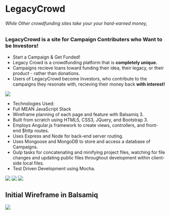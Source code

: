 # LegacyCrowd
###### While Other crowdfunding sites take your your hard-earned money,
### LegacyCrowd is a site for Campaign Contributers who Want to be Investors!

* Start a Campaign & Get Funded!
 * Legacy Crowd is a crowdfunding platform that is <b>completely unique.</b> 
 * Campaigns recieve loans toward funding their idea, their legacy, or their product - rather than donations. 
 * Users of LegacyCrowd become Investors, who contribute to the campaigns they resonate with, recieving their money back <b>with interest!</b>


<img src="images/mean-sponsors.png">

* Technologies Used:
 * Full MEAN JavaScript Stack
 * Wireframe planning of each page and feature with Balsamiq 3.
 * Built from scratch using HTML5, CSS3, JQuery, and Bootstrap 3.
 * Employs Angular.js framework to create views, controllers, and front-end $http routes.
 * Uses Express and Node for back-end server routing.
 * Uses Mongoose and MongoDB to store and access a database of Campaigns.
 * Gulp tasks for concatenating and minifying project files, watching for file changes and updating public files throughout development within client-side local files.
 * Test Driven Development using Mocha.


<img src="images/legacy-homepage-top.png">
<img src="images/campaign-cards.png">
<img src="images/legacy-homepage-bottom.png">

## Initial Wireframe in Balsamiq

<img src="https://occs.mybalsamiq.com/mockups/4068735.png?key=5234a71ca3f53d1b1928aa5347556a91a9c74f59">